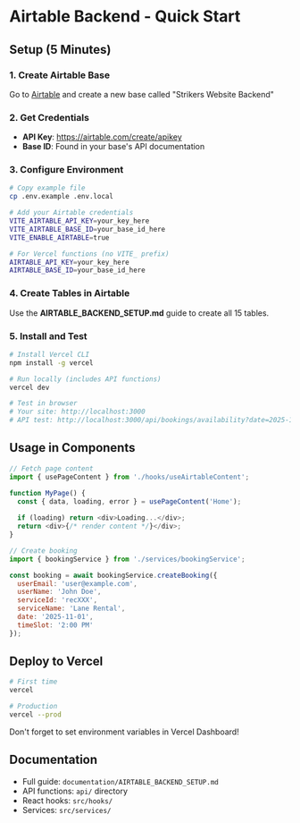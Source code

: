 # Airtable Backend - Quick Start

## Setup (5 Minutes)

### 1. Create Airtable Base

Go to [Airtable](https://airtable.com) and create a new base called "Strikers Website Backend"

### 2. Get Credentials

- **API Key**: https://airtable.com/create/apikey
- **Base ID**: Found in your base's API documentation

### 3. Configure Environment

```bash
# Copy example file
cp .env.example .env.local

# Add your Airtable credentials
VITE_AIRTABLE_API_KEY=your_key_here
VITE_AIRTABLE_BASE_ID=your_base_id_here
VITE_ENABLE_AIRTABLE=true

# For Vercel functions (no VITE_ prefix)
AIRTABLE_API_KEY=your_key_here
AIRTABLE_BASE_ID=your_base_id_here
```

### 4. Create Tables in Airtable

Use the **AIRTABLE_BACKEND_SETUP.md** guide to create all 15 tables.

### 5. Install and Test

```bash
# Install Vercel CLI
npm install -g vercel

# Run locally (includes API functions)
vercel dev

# Test in browser
# Your site: http://localhost:3000
# API test: http://localhost:3000/api/bookings/availability?date=2025-11-01&serviceId=recXXX
```

## Usage in Components

```javascript
// Fetch page content
import { usePageContent } from './hooks/useAirtableContent';

function MyPage() {
  const { data, loading, error } = usePageContent('Home');
  
  if (loading) return <div>Loading...</div>;
  return <div>{/* render content */}</div>;
}

// Create booking
import { bookingService } from './services/bookingService';

const booking = await bookingService.createBooking({
  userEmail: 'user@example.com',
  userName: 'John Doe',
  serviceId: 'recXXX',
  serviceName: 'Lane Rental',
  date: '2025-11-01',
  timeSlot: '2:00 PM'
});
```

## Deploy to Vercel

```bash
# First time
vercel

# Production
vercel --prod
```

Don't forget to set environment variables in Vercel Dashboard!

## Documentation

- Full guide: `documentation/AIRTABLE_BACKEND_SETUP.md`
- API functions: `api/` directory
- React hooks: `src/hooks/`
- Services: `src/services/`
